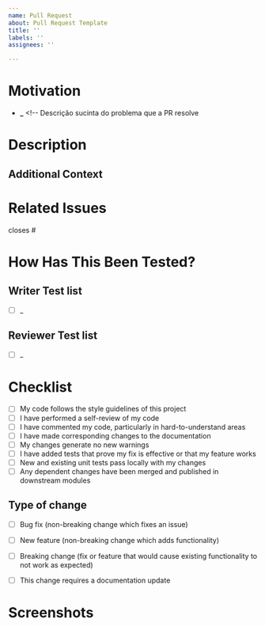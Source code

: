 ```yaml
---
name: Pull Request
about: Pull Request Template
title: ''
labels: ''
assignees: ''

---
```


# Motivation
- **_** <!-- Descrição sucinta do problema que a PR resolve

# Description
<!-- Uma descrição detalhada do problema resolvido -->

## Additional Context
<!-- Informações adicionais -->


# Related Issues

closes # <!--x, #y Issues com quem a PR se relaciona -->

# How Has This Been Tested?
<!-- Descrição passo a passo de como testar a tarefa -->

## Writer Test list
<!-- Lista de todas as condições que foram testadas pelo escritor da PR -->
- [ ] _


## Reviewer Test list
<!-- Lista de todas as condições que foram testadas pelo revisor da PR -->
- [ ] _

# Checklist

- [ ] My code follows the style guidelines of this project
- [ ] I have performed a self-review of my code
- [ ] I have commented my code, particularly in hard-to-understand areas
- [ ] I have made corresponding changes to the documentation
- [ ] My changes generate no new warnings
- [ ] I have added tests that prove my fix is effective or that my feature works
- [ ] New and existing unit tests pass locally with my changes
- [ ] Any dependent changes have been merged and published in downstream modules

## Type of change

- [ ] Bug fix (non-breaking change which fixes an issue)
- [ ] New feature (non-breaking change which adds functionality)
- [ ] Breaking change (fix or feature that would cause existing functionality to not work as expected)
- [ ] This change requires a documentation update


# Screenshots
<!-- Imagens de contexto, caso necessárias -->
